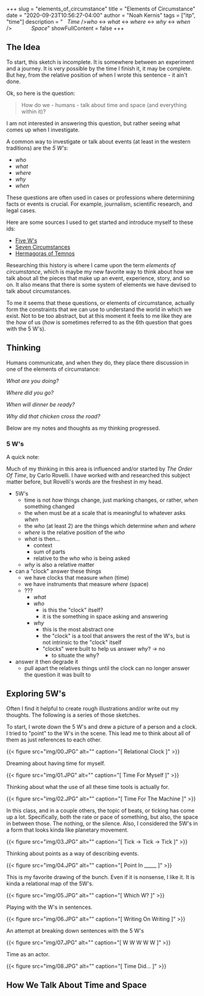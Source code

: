 +++
slug = "elements_of_circumstance"
title = "Elements of Circumstance"
date = "2020-09-23T10:56:27-04:00"
author = "Noah Kernis"
tags = ["itp", "time"]
description = "&nbsp;&nbsp;&nbsp;*Time*&#13;/>*who* <-> *what* <-> *where* <-> *why* <-> *when*&#13;/>&nbsp;&nbsp;&nbsp;&nbsp;&nbsp;&nbsp;&nbsp;&nbsp;&nbsp;&nbsp;&nbsp;&nbsp;&nbsp;*Space*"
showFullContent = false
+++

## The Idea

To start, this sketch is incomplete. It is somewhere between an experiment and a journey. It is very possible by the time I finish it, it may be complete. But hey, from the relative position of when I wrote this sentence - it ain't done.

Ok, so here is the question:

> How do we - humans - talk about time and space (and everything within it)?

I am not interested in answering this question, but rather seeing what comes up when I investigate. 

A common way to investigate or talk about events (at least in the western traditions) are the *5 W's*:

- *who* 
- *what* 
- *where* 
- *why* 
- *when*

These questions are often used in cases or professions where determining facts or events is crucial. For example, journalism, scientific research, and legal cases.

Here are some sources I used to get started and introduce myself to these ids:

- [Five W's](https://en.wikipedia.org/wiki/Five_Ws)
- [Seven Circumstances](https://sevencircumstances.com/what-does-seven-circumstances-mean/)
- [Hermagoras of Temnos](https://en.wikipedia.org/wiki/Hermagoras_of_Temnos)

Researching this history is where I came upon the term *elements of circumstance*, which is maybe my new favorite way to think about how we talk about all the pieces that make up an event, experience, story, and so on. It also means that there is some system of elements we have devised to talk about circumstances.

To me it seems that these questions, or elements of circumstance, actually form the constraints that we can use to understand the world in which we exist. Not to be too abstract, but at this moment it feels to me like they are the *how* of us (*how* is sometimes referred to as the 6th question that goes with the 5 W's).

## Thinking

Humans communicate, and when they do, they place there discussion in one of the elements of circumstance:

*What are you doing?*

*Where did you go?*

*When will dinner be ready?*

*Why did that chicken cross the road?*

Below are my notes and thoughts as my thinking progressed.

### 5 W's

A quick note: 

Much of my thinking in this area is influenced and/or started by *The Order Of Time*, by Carlo Rovelli. I have worked with and researched this subject matter before, but Rovelli's words are the freshest in my head. 

- 5W's
	- time is not *how* things change, just marking changes, or rather, *when* something changed
	- the when must be at a scale that is meaningful to whatever asks *when*
	- the *who* (at least 2) are the things which determine *when* and *where*
	- *where* is the relative position of the *who*
	- *what* is then...
		- context
		- sum of parts
		- relative to the *who* who is being asked
	- *why* is also a relative matter
- can a "clock" answer these things
	- we have clocks that measure *when* (time)
	- we have instruments that measure *where* (space)
	- ???
		- *what*
		- *who*
			- is this the "clock" itself?
			- it is the something in space asking and answering
		- *why*
			- this is the most abstract one
			- the "clock" is a tool that answers the rest of the W's, but is not intrinsic to the "clock" itself
			- "clocks" were built to help us answer *why*? -> no
				- to situate the why?
- answer it then degrade it
	- pull apart the relatives things until the clock can no longer answer the question it was built to

## Exploring 5W's

Often I find it helpful to create rough illustrations and/or write out my thoughts. The following is a series of those sketches.

To start, I wrote down the 5 W's and drew a picture of a person and a clock. I tried to "point" to the W's in the scene. This lead me to think about all of them as just references to each other. 

{{< figure src="img/00.JPG" alt="" caption="[ Relational Clock ]" >}}

Dreaming about having time for myself. 

{{< figure src="img/01.JPG" alt="" caption="[ Time For Myself ]" >}}

Thinking about what the use of all these time tools is actually for.

{{< figure src="img/02.JPG" alt="" caption="[ Time For The Machine ]" >}}

In this class, and in a couple others, the topic of beats, or ticking has come up a lot. Specifically, both the rate or pace of something, but also, the space in between those. The nothing, or the silence. Also, I considered the 5W's in a form that looks kinda like planetary movement.

{{< figure src="img/03.JPG" alt="" caption="[ Tick -> Tick -> Tick ]" >}}

Thinking about points as a way of describing events.

{{< figure src="img/04.JPG" alt="" caption="[ Point In _____ ]" >}}

This is my favorite drawing of the bunch. Even if it is nonsense, I like it. It is kinda a relational map of the 5W's.

{{< figure src="img/05.JPG" alt="" caption="[ Which W? ]" >}}

Playing with the W's in sentences.

{{< figure src="img/06.JPG" alt="" caption="[ Writing On Writing ]" >}}

An attempt at breaking down sentences with the 5 W's

{{< figure src="img/07.JPG" alt="" caption="[ W W W W W ]" >}}

Time as an actor.

{{< figure src="img/08.JPG" alt="" caption="[ Time Did... ]" >}}

## How We Talk About Time and Space

